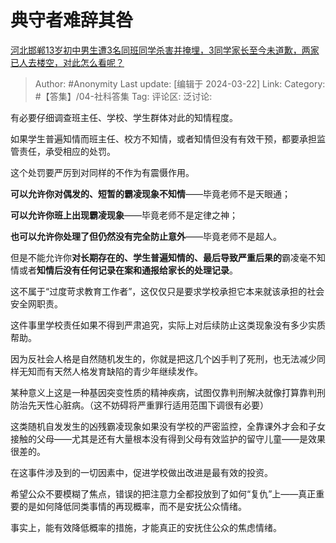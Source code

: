 # 典守者难辞其咎
[河北邯郸13岁初中男生遭3名同班同学杀害并掩埋，3同学家长至今未道歉，两家已人去楼空，对此怎么看呢？](https://www.zhihu.com/question/648698764/answer/3435466472)

> Author: #Anonymity
> Last update: [编辑于 2024-03-22]
> Link:
> Category: #【答集】/04-社科答集 
> Tag: 
> 评论区:
> 泛讨论:

有必要仔细调查班主任、学校、学生群体对此的知情程度。

如果学生普遍知情而班主任、校方不知情，或者知情但没有有效干预，都要承担监管责任，承受相应的处罚。

这个处罚要严厉到对同样的不作为有震慑作用。

**可以允许你对偶发的、短暂的霸凌现象不知情**——毕竟老师不是天眼通；

**可以允许你班上出现霸凌现象**——毕竟老师不是定律之神；

**也可以允许你处理了但仍然没有完全防止意外**——毕竟老师不是超人。

但是不能允许你**对长期存在的、学生普遍知情的、最后导致严重后果的**霸凌毫不知情或者**知情后没有任何记录在案和通报给家长的处理记录**。

这不属于“过度苛求教育工作者”，这仅仅只是要求学校承担它本来就该承担的社会安全网职责。

这件事里学校责任如果不得到严肃追究，实际上对后续防止这类现象没有多少实质帮助。

因为反社会人格是自然随机发生的，你就是把这几个凶手判了死刑，也无法减少同样无知而有天然人格发育缺陷的青少年继续发作。

某种意义上这是一种基因突变性质的精神疾病，试图仅靠判刑解决就像打算靠判刑防治先天性心脏病。（这不妨碍将严重罪行适用范围下调很有必要）

这类随机自发发生的凶残霸凌现象如果没有学校的严密监控，全靠课外才会和子女接触的父母——尤其是还有大量根本没有得到父母有效监护的留守儿童——是效果很差的。

在这事件涉及到的一切因素中，促进学校做出改进是最有效的投资。

希望公众不要模糊了焦点，错误的把注意力全都投放到了如何“复仇”上——真正重要的是如何降低同类事情的再现概率，而不是安抚公众情绪。

事实上，能有效降低概率的措施，才能真正的安抚住公众的焦虑情绪。